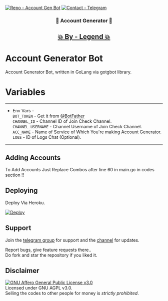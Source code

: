 [![Repo - Account Gen Bot](https://img.shields.io/static/v1?label=Repo&message=Account-Gen&color=red&logo=github)](https://github.com/Namokatsingh09/Account_gen)
[![Contact - Telegram](https://img.shields.io/static/v1?label=Legend's&message=Contact&color=green&logo=github)](https://t.me/legendtheterrorin)

<B><h3 align="center"> 🤖 Account Generator 🤖 </h3></b>

<h2 align="center"> <a href="https://t.me/legendtheterrorin">💥 By - Legend 💥</a></h2>

# Account Generator Bot
Account Generator Bot, written in GoLang via gotgbot library.

# Variables
 ---------------
 * Env Vars - <br>
 `BOT_TOKEN` - Get it from [@BotFather](https://t.me/BotFather)   
 `CHANNEL_ID` - Channel ID of Join Check Channel.   
 `CHANNEL_USERNAME` - Channel Username of Join Check Channel.   
 `ACC_NAME` - Name of Service of Which You're making Account Generator. <br>
 `LOGS` - ID of Logs Chat (Optional).
-----------------    

## Adding Accounts 
To Add Accounts Just Replace Combos after line 60 in main.go in codes section !!
## Deploying
Deploy Via Heroku.
<p>
<a href="https://heroku.com/deploy">
  <img src="https://www.herokucdn.com/deploy/button.svg" alt="Deploy">
</a>
 </p>

## Support   
Join the [telegram group](https://t.me/The_Legends_support) for support and the [channel](https://t.me/legends_network) for updates.   



Report bugs, give feature requests there..   
Do fork and star the repository if you liked it.

## Disclaimer
[![GNU Affero General Public License v3.0](https://www.gnu.org/graphics/agplv3-155x51.png)](https://www.gnu.org/licenses/agpl-3.0.en.html#header)    
Licensed under GNU AGPL v3.0.   
Selling the codes to other people for money is *strictly prohibited*.


